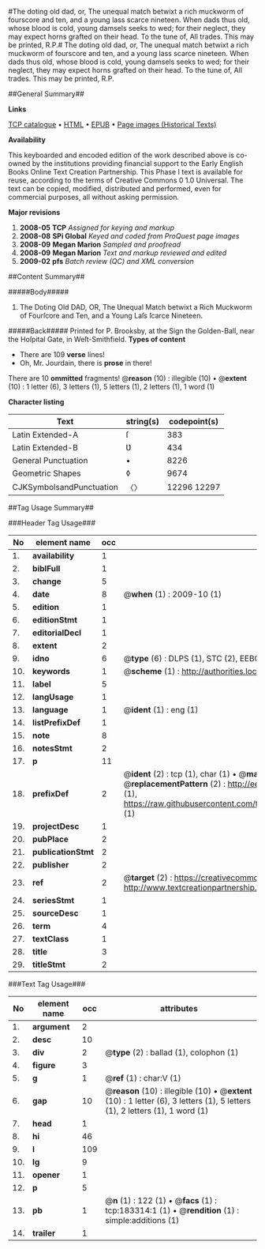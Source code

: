 #The doting old dad, or, The unequal match betwixt a rich muckworm of fourscore and ten, and a young lass scarce nineteen. When dads thus old, whose blood is cold, young damsels seeks to wed; for their neglect, they may expect horns grafted on their head. To the tune of, All trades. This may be printed, R.P.#
The doting old dad, or, The unequal match betwixt a rich muckworm of fourscore and ten, and a young lass scarce nineteen. When dads thus old, whose blood is cold, young damsels seeks to wed; for their neglect, they may expect horns grafted on their head. To the tune of, All trades. This may be printed, R.P.

##General Summary##

**Links**

[TCP catalogue](http://www.ota.ox.ac.uk/tcp/)  • 
[HTML](http://tei.it.ox.ac.uk/tcp/Texts-HTML/free/B02/B02749.html)  • 
[EPUB](http://tei.it.ox.ac.uk/tcp/Texts-EPUB/free/B02/B02749.epub) • 
[Page images (Historical Texts)](https://data.historicaltexts.jisc.ac.uk/view?pubId=eebo-99884375e&pageId=eebo-99884375e-183314-1)

**Availability**

This keyboarded and encoded edition of the
	       work described above is co-owned by the institutions
	       providing financial support to the Early English Books
	       Online Text Creation Partnership. This Phase I text is
	       available for reuse, according to the terms of Creative
	       Commons 0 1.0 Universal. The text can be copied,
	       modified, distributed and performed, even for
	       commercial purposes, all without asking permission.

**Major revisions**

1. __2008-05__ __TCP__ *Assigned for keying and markup*
1. __2008-08__ __SPi Global__ *Keyed and coded from ProQuest page images*
1. __2008-09__ __Megan Marion__ *Sampled and proofread*
1. __2008-09__ __Megan Marion__ *Text and markup reviewed and edited*
1. __2009-02__ __pfs__ *Batch review (QC) and XML conversion*

##Content Summary##

#####Body#####

1. The Doting Old DAD, OR, The Ʋnequal Match betwixt a Rich Muckworm of Fourſcore and Ten, and a Young Laſs ſcarce Nineteen.

#####Back#####
Printed for P. Brooksby, at the Sign the Golden-Ball, near the Hoſpital Gate, in Weſt-Smithfield.
**Types of content**

  * There are 109 **verse** lines!
  * Oh, Mr. Jourdain, there is **prose** in there!

There are 10 **ommitted** fragments! 
 @__reason__ (10) : illegible (10)  •  @__extent__ (10) : 1 letter (6), 3 letters (1), 5 letters (1), 2 letters (1), 1 word (1)

**Character listing**


|Text|string(s)|codepoint(s)|
|---|---|---|
|Latin Extended-A|ſ|383|
|Latin Extended-B|Ʋ|434|
|General Punctuation|•|8226|
|Geometric Shapes|◊|9674|
|CJKSymbolsandPunctuation|〈〉|12296 12297|

##Tag Usage Summary##

###Header Tag Usage###

|No|element name|occ|attributes|
|---|---|---|---|
|1.|__availability__|1||
|2.|__biblFull__|1||
|3.|__change__|5||
|4.|__date__|8| @__when__ (1) : 2009-10 (1)|
|5.|__edition__|1||
|6.|__editionStmt__|1||
|7.|__editorialDecl__|1||
|8.|__extent__|2||
|9.|__idno__|6| @__type__ (6) : DLPS (1), STC (2), EEBO-CITATION (1), PROQUEST (1), VID (1)|
|10.|__keywords__|1| @__scheme__ (1) : http://authorities.loc.gov/ (1)|
|11.|__label__|5||
|12.|__langUsage__|1||
|13.|__language__|1| @__ident__ (1) : eng (1)|
|14.|__listPrefixDef__|1||
|15.|__note__|8||
|16.|__notesStmt__|2||
|17.|__p__|11||
|18.|__prefixDef__|2| @__ident__ (2) : tcp (1), char (1)  •  @__matchPattern__ (2) : ([0-9\-]+):([0-9IVX]+) (1), (.+) (1)  •  @__replacementPattern__ (2) : http://eebo.chadwyck.com/downloadtiff?vid=$1&page=$2 (1), https://raw.githubusercontent.com/textcreationpartnership/Texts/master/tcpchars.xml#$1 (1)|
|19.|__projectDesc__|1||
|20.|__pubPlace__|2||
|21.|__publicationStmt__|2||
|22.|__publisher__|2||
|23.|__ref__|2| @__target__ (2) : https://creativecommons.org/publicdomain/zero/1.0/ (1), http://www.textcreationpartnership.org/docs/. (1)|
|24.|__seriesStmt__|1||
|25.|__sourceDesc__|1||
|26.|__term__|4||
|27.|__textClass__|1||
|28.|__title__|3||
|29.|__titleStmt__|2||


###Text Tag Usage###

|No|element name|occ|attributes|
|---|---|---|---|
|1.|__argument__|2||
|2.|__desc__|10||
|3.|__div__|2| @__type__ (2) : ballad (1), colophon (1)|
|4.|__figure__|3||
|5.|__g__|1| @__ref__ (1) : char:V (1)|
|6.|__gap__|10| @__reason__ (10) : illegible (10)  •  @__extent__ (10) : 1 letter (6), 3 letters (1), 5 letters (1), 2 letters (1), 1 word (1)|
|7.|__head__|1||
|8.|__hi__|46||
|9.|__l__|109||
|10.|__lg__|9||
|11.|__opener__|1||
|12.|__p__|5||
|13.|__pb__|1| @__n__ (1) : 122 (1)  •  @__facs__ (1) : tcp:183314:1 (1)  •  @__rendition__ (1) : simple:additions (1)|
|14.|__trailer__|1||
